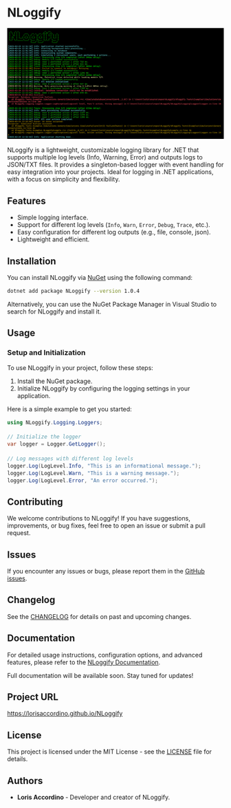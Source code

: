 # NLoggify
![Description](https://raw.githubusercontent.com/LorisAccordino/NLoggify/master/Imgs/preview2.png)

NLoggify is a lightweight, customizable logging library for .NET that supports multiple log levels (Info, Warning, Error) and outputs logs to JSON/TXT files. It provides a singleton-based logger with event handling for easy integration into your projects. Ideal for logging in .NET applications, with a focus on simplicity and flexibility.

## Features
- Simple logging interface.
- Support for different log levels (`Info`, `Warn`, `Error`, `Debug`, `Trace`, etc.).
- Easy configuration for different log outputs (e.g., file, console, json).
- Lightweight and efficient.

## Installation
You can install NLoggify via [NuGet](https://www.nuget.org/packages/NLoggify) using the following command:

```bash
dotnet add package NLoggify --version 1.0.4
```

Alternatively, you can use the NuGet Package Manager in Visual Studio to search for NLoggify and install it.

## Usage
### Setup and Initialization
To use NLoggify in your project, follow these steps:
1. Install the NuGet package.
2. Initialize NLoggify by configuring the logging settings in your application.

Here is a simple example to get you started:
```C#
using NLoggify.Logging.Loggers;

// Initialize the logger
var logger = Logger.GetLogger();

// Log messages with different log levels
logger.Log(LogLevel.Info, "This is an informational message.");
logger.Log(LogLevel.Warn, "This is a warning message.");
logger.Log(LogLevel.Error, "An error occurred.");
```

## Contributing
We welcome contributions to NLoggify! If you have suggestions, improvements, or bug fixes, feel free to open an issue or submit a pull request.

## Issues
If you encounter any issues or bugs, please report them in the [GitHub issues](https://github.com/LorisAccordino/NLoggify/issues).

## Changelog  
See the [CHANGELOG](https://github.com/LorisAccordino/NLoggify/blob/master/CHANGELOG.md) for details on past and upcoming changes.

## Documentation
For detailed usage instructions, configuration options, and advanced features, please refer to the [NLoggify Documentation](https://github.com/LorisAccordino/NLoggify/wiki).

Full documentation will be available soon. Stay tuned for updates!

## Project URL
https://lorisaccordino.github.io/NLoggify

## License
This project is licensed under the MIT License - see the [LICENSE](https://github.com/LorisAccordino/NLoggify/blob/master/LICENSE.txt) file for details.

## Authors
- **Loris Accordino** - Developer and creator of NLoggify.